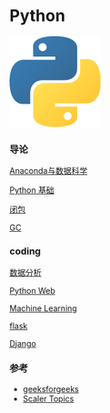 # Python

![ss](./img/py.png)

### 导论
[Anaconda与数据科学]()

[Python 基础]()

[闭包]()

[GC]()

[]()

[]()


### coding 
[数据分析]()

[Python Web]()

[Machine Learning]()

[flask](./1.md)

[Django](./2.md)

### 参考
- [geeksforgeeks](https://www.geeksforgeeks.org/python-programming-language/?ref=shm)
- [Scaler Topics](https://www.scaler.com/topics/python/what-is-python/)
